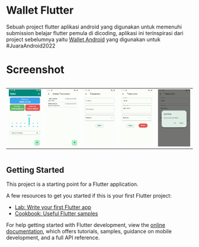 # Wallet Flutter

Sebuah project flutter aplikasi android yang digunakan untuk memenuhi submission belajar flutter pemula di dicoding,
aplikasi ini terinspirasi dari project sebelumnya yaitu [Wallet Android](https://github.com/ajikamaludin/wallet-android) yang digunakan untuk #JuaraAndroid2022

# Screenshot

<div style="width:100%;display:flex;flex-direction:row;overflow-x:scroll">
<table>
    <tr>
        <td>
            <img src="./_screenshot/1.png" style="width:100%" itemscope/>
        </td>
        <td>
            <img src="./_screenshot/2.png" style="width:100%" itemscope/>
        </td>
        <td>
            <img src="./_screenshot/3.png" style="width:100%" itemscope/>
        </td>
        <td>
            <img src="./_screenshot/4.png" style="width:100%" itemscope/>
        </td>
        <td>
            <img src="./_screenshot/5.png" style="width:100%" itemscope/>
        </td>
    </tr>
</table>
</div>

## Getting Started

This project is a starting point for a Flutter application.

A few resources to get you started if this is your first Flutter project:

- [Lab: Write your first Flutter app](https://docs.flutter.dev/get-started/codelab)
- [Cookbook: Useful Flutter samples](https://docs.flutter.dev/cookbook)

For help getting started with Flutter development, view the
[online documentation](https://docs.flutter.dev/), which offers tutorials,
samples, guidance on mobile development, and a full API reference.
